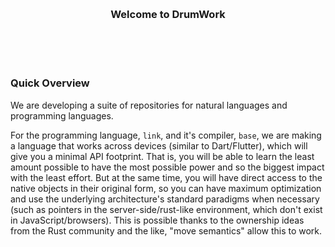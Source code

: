 
<br/>
<br/>
<br/>
<br/>
<br/>
<br/>
<br/>

<h3 align='center'>Welcome to DrumWork</h3>

<br/>
<br/>
<br/>

### Quick Overview

We are developing a suite of repositories for natural languages and programming languages.

For the programming language, `link`, and it's compiler, `base`, we are making a language that works across devices (similar to Dart/Flutter), which will give you a minimal API footprint. That is, you will be able to learn the least amount possible to have the most possible power and so the biggest impact with the least effort. But at the same time, you will have direct access to the native objects in their original form, so you can have maximum optimization and use the underlying architecture's standard paradigms when necessary (such as pointers in the server-side/rust-like environment, which don't exist in JavaScript/browsers). This is possible thanks to the ownership ideas from the Rust community and the like, "move semantics" allow this to work.
